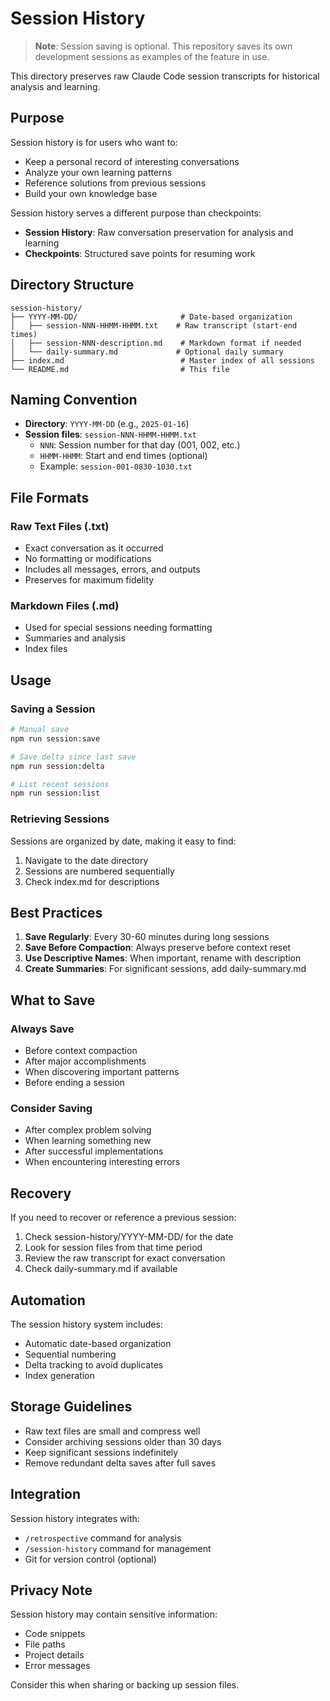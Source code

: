 # Session History

> **Note**: Session saving is optional. This repository saves its own development sessions as examples of the feature in use.

This directory preserves raw Claude Code session transcripts for historical analysis and learning.

## Purpose

Session history is for users who want to:

- Keep a personal record of interesting conversations
- Analyze your own learning patterns
- Reference solutions from previous sessions
- Build your own knowledge base

Session history serves a different purpose than checkpoints:

- **Session History**: Raw conversation preservation for analysis and learning
- **Checkpoints**: Structured save points for resuming work

## Directory Structure

```
session-history/
├── YYYY-MM-DD/                       # Date-based organization
│   ├── session-NNN-HHMM-HHMM.txt    # Raw transcript (start-end times)
│   ├── session-NNN-description.md    # Markdown format if needed
│   └── daily-summary.md             # Optional daily summary
├── index.md                          # Master index of all sessions
└── README.md                         # This file
```

## Naming Convention

- **Directory**: `YYYY-MM-DD` (e.g., `2025-01-16`)
- **Session files**: `session-NNN-HHMM-HHMM.txt`
  - `NNN`: Session number for that day (001, 002, etc.)
  - `HHMM-HHMM`: Start and end times (optional)
  - Example: `session-001-0830-1030.txt`

## File Formats

### Raw Text Files (.txt)

- Exact conversation as it occurred
- No formatting or modifications
- Includes all messages, errors, and outputs
- Preserves for maximum fidelity

### Markdown Files (.md)

- Used for special sessions needing formatting
- Summaries and analysis
- Index files

## Usage

### Saving a Session

```bash
# Manual save
npm run session:save

# Save delta since last save
npm run session:delta

# List recent sessions
npm run session:list
```

### Retrieving Sessions

Sessions are organized by date, making it easy to find:

1. Navigate to the date directory
2. Sessions are numbered sequentially
3. Check index.md for descriptions

## Best Practices

1. **Save Regularly**: Every 30-60 minutes during long sessions
2. **Save Before Compaction**: Always preserve before context reset
3. **Use Descriptive Names**: When important, rename with description
4. **Create Summaries**: For significant sessions, add daily-summary.md

## What to Save

### Always Save

- Before context compaction
- After major accomplishments
- When discovering important patterns
- Before ending a session

### Consider Saving

- After complex problem solving
- When learning something new
- After successful implementations
- When encountering interesting errors

## Recovery

If you need to recover or reference a previous session:

1. Check session-history/YYYY-MM-DD/ for the date
2. Look for session files from that time period
3. Review the raw transcript for exact conversation
4. Check daily-summary.md if available

## Automation

The session history system includes:

- Automatic date-based organization
- Sequential numbering
- Delta tracking to avoid duplicates
- Index generation

## Storage Guidelines

- Raw text files are small and compress well
- Consider archiving sessions older than 30 days
- Keep significant sessions indefinitely
- Remove redundant delta saves after full saves

## Integration

Session history integrates with:

- `/retrospective` command for analysis
- `/session-history` command for management
- Git for version control (optional)

## Privacy Note

Session history may contain sensitive information:

- Code snippets
- File paths
- Project details
- Error messages

Consider this when sharing or backing up session files.
